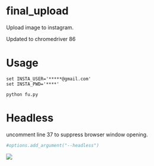 # final_upload
Upload image to instagram.

Updated to chromedriver 86

# Usage

```
set INSTA_USER='*****@gmail.com'
set INSTA_PWD='****'

python fu.py
```

# Headless
uncomment line 37 to suppress browser window opening.

```Python
#options.add_argument("--headless")
```


[<img src="https://www.buymeacoffee.com/assets/img/custom_images/orange_img.png">](https://www.buymeacoffee.com/0nJ32Xg)
